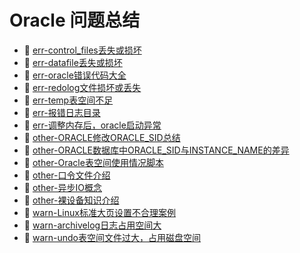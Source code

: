 # Oracle 问题总结

* 📄 [err-control_files丢失或损坏](siyuan://blocks/20241015174052-5z4ic29)
* 📄 [err-datafile丢失或损坏](siyuan://blocks/20241015173907-wxka150)
* 📄 [err-oracle错误代码大全](siyuan://blocks/20241016160245-kvidg7b)
* 📄 [err-redolog文件损坏或丢失](siyuan://blocks/20241015174223-tipeyr7)
* 📄 [err-temp表空间不足](siyuan://blocks/20241015173714-etsxjke)
* 📄 [err-报错日志目录](siyuan://blocks/20240227181152-b6xmjgw)
* 📄 [err-调整内存后，oracle启动异常](siyuan://blocks/20241021115511-2falyqb)
* 📄 [other-ORACLE修改ORACLE_SID总结](siyuan://blocks/20241211163342-9h1clcw)
* 📄 [other-ORACLE数据库中ORACLE_SID与INSTANCE_NAME的差异](siyuan://blocks/20241211163707-b8mtija)
* 📄 [other-Oracle表空间使用情况脚本](siyuan://blocks/20241211164511-q230jdb)
* 📄 [other-口令文件介绍](siyuan://blocks/20241211165557-i18g6ll)
* 📄 [other-异步IO概念](siyuan://blocks/20241211171216-ey9anmd)
* 📄 [other-裸设备知识介绍](siyuan://blocks/20241211172520-0ls3jgv)
* 📄 [warn-Linux标准大页设置不合理案例](siyuan://blocks/20241211161307-3t9exrt)
* 📄 [warn-archivelog日志占用空间大](siyuan://blocks/20240227181241-j4sf68v)
* 📄 [warn-undo表空间文件过大，占用磁盘空间](siyuan://blocks/20240227181310-4hmitvv)

‍

‍
